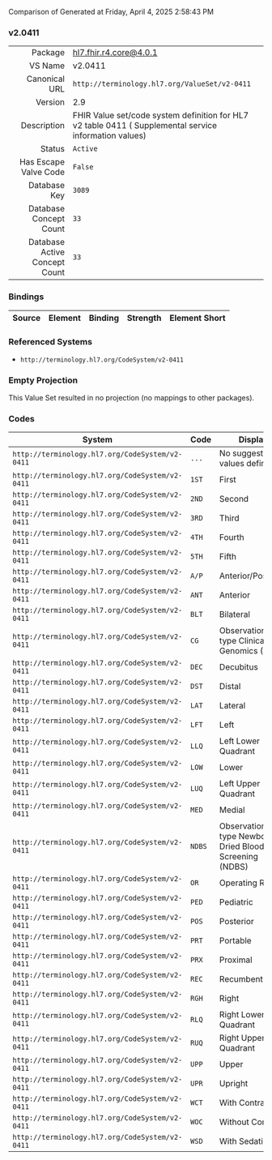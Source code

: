 Comparison of 
Generated at Friday, April 4, 2025 2:58:43 PM

### v2.0411

|      |     |
| ---: | --- |
| Package | hl7.fhir.r4.core@4.0.1 |
| VS Name | v2.0411 |
| Canonical URL | `http://terminology.hl7.org/ValueSet/v2-0411` |
| Version | 2.9 |
| Description | FHIR Value set/code system definition for HL7 v2 table 0411 ( Supplemental service information values) |
| Status | `Active` |
| Has Escape Valve Code | `False` |
| Database Key | `3089` |
| Database Concept Count | `33` |
| Database Active Concept Count | `33` |
### Bindings

| Source | Element | Binding | Strength | Element Short |
| ------ | ------- | ------- | -------- | ------------- |

### Referenced Systems

* `http://terminology.hl7.org/CodeSystem/v2-0411`
### Empty Projection

This Value Set resulted in no projection (no mappings to other packages).

### Codes

| System | Code | Display |
| ------ | ---- | ------- |
| `http://terminology.hl7.org/CodeSystem/v2-0411` | `...` | No suggested values defined. |
| `http://terminology.hl7.org/CodeSystem/v2-0411` | `1ST` | First |
| `http://terminology.hl7.org/CodeSystem/v2-0411` | `2ND` | Second |
| `http://terminology.hl7.org/CodeSystem/v2-0411` | `3RD` | Third |
| `http://terminology.hl7.org/CodeSystem/v2-0411` | `4TH` | Fourth |
| `http://terminology.hl7.org/CodeSystem/v2-0411` | `5TH` | Fifth |
| `http://terminology.hl7.org/CodeSystem/v2-0411` | `A/P` | Anterior/Posterior |
| `http://terminology.hl7.org/CodeSystem/v2-0411` | `ANT` | Anterior |
| `http://terminology.hl7.org/CodeSystem/v2-0411` | `BLT` | Bilateral |
| `http://terminology.hl7.org/CodeSystem/v2-0411` | `CG` | Observation of type Clinical Genomics (CG) |
| `http://terminology.hl7.org/CodeSystem/v2-0411` | `DEC` | Decubitus |
| `http://terminology.hl7.org/CodeSystem/v2-0411` | `DST` | Distal |
| `http://terminology.hl7.org/CodeSystem/v2-0411` | `LAT` | Lateral |
| `http://terminology.hl7.org/CodeSystem/v2-0411` | `LFT` | Left |
| `http://terminology.hl7.org/CodeSystem/v2-0411` | `LLQ` | Left Lower Quadrant |
| `http://terminology.hl7.org/CodeSystem/v2-0411` | `LOW` | Lower |
| `http://terminology.hl7.org/CodeSystem/v2-0411` | `LUQ` | Left Upper Quadrant |
| `http://terminology.hl7.org/CodeSystem/v2-0411` | `MED` | Medial |
| `http://terminology.hl7.org/CodeSystem/v2-0411` | `NDBS` | Observation of type Newborn Dried Blood Screening (NDBS) |
| `http://terminology.hl7.org/CodeSystem/v2-0411` | `OR` | Operating Room |
| `http://terminology.hl7.org/CodeSystem/v2-0411` | `PED` | Pediatric |
| `http://terminology.hl7.org/CodeSystem/v2-0411` | `POS` | Posterior |
| `http://terminology.hl7.org/CodeSystem/v2-0411` | `PRT` | Portable |
| `http://terminology.hl7.org/CodeSystem/v2-0411` | `PRX` | Proximal |
| `http://terminology.hl7.org/CodeSystem/v2-0411` | `REC` | Recumbent |
| `http://terminology.hl7.org/CodeSystem/v2-0411` | `RGH` | Right |
| `http://terminology.hl7.org/CodeSystem/v2-0411` | `RLQ` | Right Lower Quadrant |
| `http://terminology.hl7.org/CodeSystem/v2-0411` | `RUQ` | Right Upper Quadrant |
| `http://terminology.hl7.org/CodeSystem/v2-0411` | `UPP` | Upper |
| `http://terminology.hl7.org/CodeSystem/v2-0411` | `UPR` | Upright |
| `http://terminology.hl7.org/CodeSystem/v2-0411` | `WCT` | With Contrast |
| `http://terminology.hl7.org/CodeSystem/v2-0411` | `WOC` | Without Contrast |
| `http://terminology.hl7.org/CodeSystem/v2-0411` | `WSD` | With Sedation |
